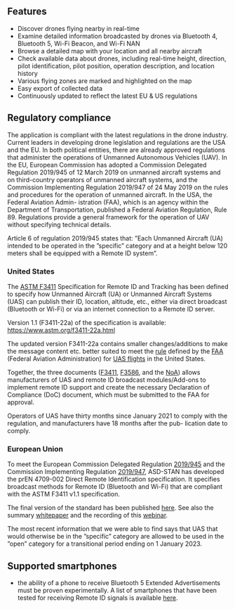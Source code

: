 
## Features

- Discover drones flying nearby in real-time
- Examine detailed information broadcasted by drones via Bluetooth 4, Bluetooth 5, Wi-Fi Beacon, and Wi-Fi NAN
- Browse a detailed map with your location and all nearby aircraft
- Check available data about drones, including real-time height, direction, pilot identification, pilot position, operation description, and location history
- Various flying zones are marked and highlighted on the map
- Easy export of collected data
- Continuously updated to reflect the latest EU & US regulations

## Regulatory compliance

The application is compliant with the latest regulations in the drone industry.
Current leaders in developing drone legislation and regulations are the USA and the EU. In both political entities, there are already approved regulations that administer the operations of Unmanned Autonomous Vehicles (UAV). In the EU, European Commission has adopted a Commission Delegated Regulation 2019/945 of 12 March 2019 on unmanned aircraft systems and on third-country operators of unmanned aircraft systems, and the Commission Implementing Regulation 2019/947 of 24 May 2019 on the rules and procedures for the operation of unmanned aircraft. In the USA, the Federal Aviation Admin- istration (FAA), which is an agency within the Department of Transportation, published a Federal Aviation Regulation, Rule 89. Regulations provide a general framework for the operation of UAV without specifying technical details. 

Article 6 of regulation 2019/945 states that: ”Each Unmanned Aircraft (UA) intended to be operated in the ”specific” category and at a height below 120 meters shall be equipped with a Remote ID system”.

### United States

The [ASTM F3411](https://www.astm.org/Standards/F3411.htm) Specification for Remote ID and Tracking has been defined to specify how Unmanned Aircraft (UA) or Unmanned Aircraft Systems (UAS) can publish their ID, location, altitude, etc., either via direct broadcast (Bluetooth or Wi-Fi) or via an internet connection to a Remote ID server.

Version 1.1 (F3411-22a) of the specification is available: https://www.astm.org/f3411-22a.html

The updated version F3411-22a contains smaller changes/additions to make the message content etc. better suited to meet the [rule](https://www.regulations.gov/document/FAA-2019-1100-53264) defined by the [FAA](https://www.faa.gov/uas/getting_started/remote_id/) (Federal Aviation Administration) for [UAS flights](https://www.faa.gov/uas/commercial_operators/operations_over_people/) in the United States.

Together, the three documents ([F3411](https://www.astm.org/f3411-22a.html), [F3586](https://www.astm.org/f3586-22.html), and the [NoA](https://www.federalregister.gov/documents/2022/08/11/2022-16997/accepted-means-of-compliance-remote-identification-of-unmanned-aircraft)) allows manufacturers of UAS and remote ID broadcast modules/Add-ons to implement remote ID support and create the necessary Declaration of Compliance (DoC) document, which must be submitted to the FAA for approval.

Operators of UAS have thirty months since January 2021 to comply with the regulation, and manufacturers have 18 months after the pub- lication date to comply.

### European Union

To meet the European Commission Delegated Regulation [2019/945](https://eur-lex.europa.eu/eli/reg_del/2019/945/2020-08-09) and the Commission Implementing Regulation [2019/947](https://eur-lex.europa.eu/eli/reg_impl/2019/947/2021-08-05), ASD-STAN has developed the prEN 4709-002 Direct Remote Identification specification.
It specifies broadcast methods for Remote ID (Bluetooth and Wi-Fi) that are compliant with the ASTM F3411 v1.1 specification.

The final version of the standard has been published [here](http://asd-stan.org/downloads/asd-stan-pren-4709-002-p1/).
See also the summary [whitepaper](https://asd-stan.org/wp-content/uploads/ASD-STAN_DRI_Introduction_to_the_European_digital_RID_UAS_Standard.pdf) and the recording of this [webinar](https://www.cencenelec.eu/news-and-events/events/2021-02-09-european-workshop-on-uas-direct-remote-identification/).

The most recent information that we were able to find says that UAS that would otherwise be in the ”specific” category are allowed to be used in the ”open” category for a transitional period ending on 1 January 2023.

## Supported smartphones

- the ability of a phone to receive Bluetooth 5 Extended Advertisements must be proven experimentally. A list of smartphones that have been tested for receiving Remote ID signals is available [here](https://github.com/opendroneid/receiver-android/blob/master/supported-smartphones.md).

